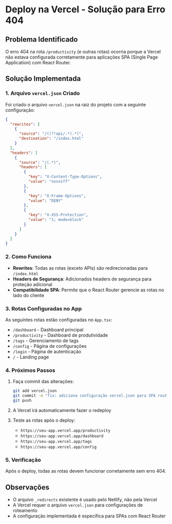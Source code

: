 # Deploy na Vercel - Solução para Erro 404

## Problema Identificado

O erro 404 na rota `/productivity` (e outras rotas) ocorria porque a Vercel não estava configurada corretamente para aplicações SPA (Single Page Application) com React Router.

## Solução Implementada

### 1. Arquivo `vercel.json` Criado

Foi criado o arquivo `vercel.json` na raiz do projeto com a seguinte configuração:

```json
{
  "rewrites": [
    {
      "source": "/((?!api/.*).*)",
      "destination": "/index.html"
    }
  ],
  "headers": [
    {
      "source": "/(.*)",
      "headers": [
        {
          "key": "X-Content-Type-Options",
          "value": "nosniff"
        },
        {
          "key": "X-Frame-Options",
          "value": "DENY"
        },
        {
          "key": "X-XSS-Protection",
          "value": "1; mode=block"
        }
      ]
    }
  ]
}
```

### 2. Como Funciona

- **Rewrites**: Todas as rotas (exceto APIs) são redirecionadas para `/index.html`
- **Headers de Segurança**: Adicionados headers de segurança para proteção adicional
- **Compatibilidade SPA**: Permite que o React Router gerencie as rotas no lado do cliente

### 3. Rotas Configuradas no App

As seguintes rotas estão configuradas no `App.tsx`:

- `/dashboard` - Dashboard principal
- `/productivity` - Dashboard de produtividade
- `/tags` - Gerenciamento de tags
- `/config` - Página de configurações
- `/login` - Página de autenticação
- `/` - Landing page

### 4. Próximos Passos

1. Faça commit das alterações:
   ```bash
   git add vercel.json
   git commit -m "fix: adiciona configuração vercel.json para SPA routing"
   git push
   ```

2. A Vercel irá automaticamente fazer o redeploy

3. Teste as rotas após o deploy:
   - `https://seu-app.vercel.app/productivity`
   - `https://seu-app.vercel.app/dashboard`
   - `https://seu-app.vercel.app/tags`
   - `https://seu-app.vercel.app/config`

### 5. Verificação

Após o deploy, todas as rotas devem funcionar corretamente sem erro 404.

## Observações

- O arquivo `_redirects` existente é usado pelo Netlify, não pela Vercel
- A Vercel requer o arquivo `vercel.json` para configurações de roteamento
- A configuração implementada é específica para SPAs com React Router